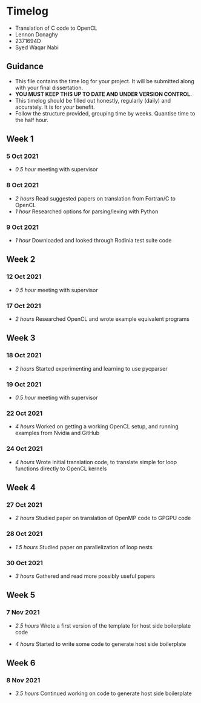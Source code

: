 # Timelog

* Translation of C code to OpenCL
* Lennon Donaghy
* 2371694D
* Syed Waqar Nabi

## Guidance

* This file contains the time log for your project. It will be submitted along with your final dissertation.
* **YOU MUST KEEP THIS UP TO DATE AND UNDER VERSION CONTROL.**
* This timelog should be filled out honestly, regularly (daily) and accurately. It is for *your* benefit.
* Follow the structure provided, grouping time by weeks.  Quantise time to the half hour.

## Week 1

### 5 Oct 2021

* *0.5 hour* meeting with supervisor

### 8 Oct 2021

* *2 hours* Read suggested papers on translation from Fortran/C to OpenCL
* *1 hour* Researched options for parsing/lexing with Python

### 9 Oct 2021

* *1 hour* Downloaded and looked through Rodinia test suite code

## Week 2

### 12 Oct 2021

* *0.5 hour* meeting with supervisor

### 17 Oct 2021

* *2 hours* Researched OpenCL and wrote example equivalent programs

## Week 3

### 18 Oct 2021

* *2 hours* Started experimenting and learning to use pycparser

### 19 Oct 2021

* *0.5 hour* meeting with supervisor

### 22 Oct 2021

* *4 hours* Worked on getting a working OpenCL setup, and running examples from Nvidia and GitHub

### 24 Oct 2021

* *4 hours* Wrote initial translation code, to translate simple for loop functions directly to OpenCL kernels

## Week 4

### 27 Oct 2021

* *2 hours* Studied paper on translation of OpenMP code to GPGPU code

### 28 Oct 2021

* *1.5 hours* Studied paper on parallelization of loop nests

### 30 Oct 2021

* *3 hours* Gathered and read more possibly useful papers

## Week 5

### 7 Nov 2021

* *2.5 hours* Wrote a first version of the template for host side boilerplate code

* *4 hours* Started to write some code to generate host side boilerplate

## Week 6

### 8 Nov 2021

* *3.5 hours* Continued working on code to generate host side boilerplate
